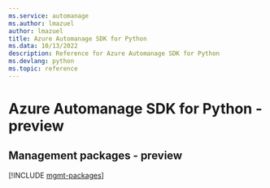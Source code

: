```yaml
---
ms.service: automanage
ms.author: lmazuel
author: lmazuel
title: Azure Automanage SDK for Python
ms.data: 10/13/2022
description: Reference for Azure Automanage SDK for Python
ms.devlang: python
ms.topic: reference
---
```

# Azure Automanage SDK for Python - preview

## Management packages - preview
[!INCLUDE [mgmt-packages](automanage-mgmt-index.md)]